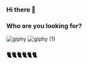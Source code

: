 ### Hi there 👋

<!--
**tran1903alt/tran1903alt** is a ✨ _special_ ✨ repository because its `README.md` (this file) appears on your GitHub profile.

Here are some ideas to get you started:

- 🔭 I’m currently working on ...
- 🌱 I’m currently learning ...
- 👯 I’m looking to collaborate on ...
- 🤔 I’m looking for help with ...
- 💬 Ask me about ...
- 📫 How to reach me: ...
- 😄 Pronouns: ...
- ⚡ Fun fact: ...
-->
### Who are you looking for?

![giphy](https://user-images.githubusercontent.com/80335335/154794080-d4e308e0-973a-4f1d-9522-7d7c3de88d56.gif)
![giphy (1)](https://user-images.githubusercontent.com/80335335/154794121-5460935a-4fa2-4d04-87fb-5f34950c1ea9.gif)

### 🐈🐈🐈🐈🐈🐈
